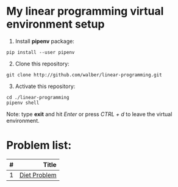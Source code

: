 # My linear programming virtual environment setup

1. Install **pipenv** package:
```
pip install --user pipenv
```
2. Clone this repository:
```
git clone http://github.com/walber/linear-programming.git
```
3. Activate this repository:
```
cd ./linear-programming
pipenv shell
```
Note: type **exit** and hit *Enter* or press *CTRL + d* to leave the virtual environment.

# Problem list:

\# | Title	
---|---:
1 |[Diet Problem][diet]

[diet]: ./diet
